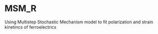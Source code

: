 # MSM_R
Using Multistep Stochastic Mechanism model to fit polarization and strain kinetincs of ferroelectrics
